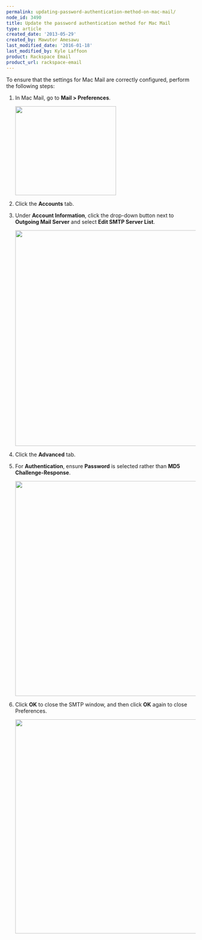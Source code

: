 ```yaml
---
permalink: updating-password-authentication-method-on-mac-mail/
node_id: 3490
title: Update the password authentication method for Mac Mail
type: article
created_date: '2013-05-29'
created_by: Mawutor Amesawu
last_modified_date: '2016-01-18'
last_modified_by: Kyle Laffoon
product: Rackspace Email
product_url: rackspace-email
---
```


To ensure that the settings for Mac Mail are correctly configured, perform the following steps:

1. In Mac Mail, go to **Mail &gt; Preferences**.

    <img src="{% asset_path rackspace-email/updating-password-authentication-method-on-mac-mail/1_49.png %}" width="268" height="236" />

2. Click the **Accounts** tab.  
3. Under **Account Information**, click the drop-down button next to **Outgoing Mail Server** and select **Edit SMTP Server List**.

    <img src="{% asset_path rackspace-email/updating-password-authentication-method-on-mac-mail/2_46.png %}" width="549" height="572" />

4. Click the **Advanced** tab.

5. For **Authentication**, ensure **Password** is selected rather than **MD5 Challenge-Response**.

    <img src="{% asset_path rackspace-email/updating-password-authentication-method-on-mac-mail/3_44.png %}" width="551" height="570" />

6. Click **OK** to close the SMTP window, and then click **OK** again to close Preferences.

    <img src="{% asset_path rackspace-email/updating-password-authentication-method-on-mac-mail/4_37.png %}" width="552" height="568" />
